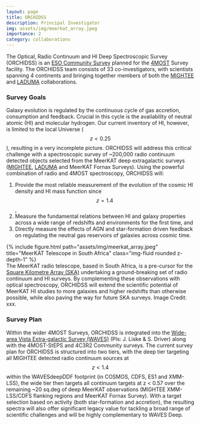 ```yaml
---
layout: page
title: ORCHIDSS
description: Principal Investigator
img: assets/img/meerkat_array.jpeg
importance: 2
category: collaborations
---
```


The Optical, Radio Continuum and HI Deep Spectroscopic Survey (ORCHIDSS) is an [ESO Community Survey](https://www.4most.eu/cms/science/extragalactic-community-surveys/) planned for the [4MOST](https://www.4most.eu) Survey facility.
The ORCHIDSS team consists of 33 co-investigators, with scientists spanning 4 continents and bringing together members of both the [MIGHTEE](https://www.mighteesurvey.org) and [LADUMA](http://www.laduma.uct.ac.za) collaborations.

### Survey Goals
Galaxy evolution is regulated by the continuous cycle of gas accretion, consumption and feedback. Crucial in this cycle is the availability of neutral atomic (HI) and molecular hydrogen. Our current inventory of HI, however, is limited to the local Universe ($$z < 0.25$$), resulting in a very incomplete picture. ORCHIDSS will address this critical challenge with a spectroscopic survey of ~200,000 radio continuum detected objects selected from the MeerKAT deep extragalactic surveys ([MIGHTEE](https://www.mighteesurvey.org), [LADUMA](http://www.laduma.uct.ac.za) and MeerKAT Fornax Surveys).
Using the powerful combination of radio and 4MOST spectroscopy, ORCHIDSS will:

1. Provide the most reliable measurement of the evolution of the cosmic HI density and HI mass function since $$z=1.4$$,
2. Measure the fundamental relations between HI and galaxy properties across a wide range of redshifts and environments for the first time, and
3. Directly measure the effects of AGN and star-formation driven feedback on regulating the neutral gas reservoirs of galaxies across cosmic time.

<div class="row">
    <div class="col-sm mt-3 mt-md-0">
        {% include figure.html path="assets/img/meerkat_array.jpeg" title="MeerKAT Telescope in South Africa" class="img-fluid rounded z-depth-1" %}
    </div>
</div>
<div class="caption">
    The MeerKAT radio telescope, based in South Africa, is a pre-cursor for the <a href="https://www.skatelescope.org">Square Kilometre Array (SKA)</a> undertaking a ground-breaking set of radio continuum and HI surveys. By complementing these observations with optical spectroscopy, ORCHIDSS will extend the scientific potential of MeerKAT HI studies to more galaxies and higher redshifts than otherwise possible, while also paving the way for future SKA surveys.
    Image Credit: xxx.
</div>

### Survey Plan

Within the wider 4MOST Surveys, ORCHIDSS is integrated into the [Wide-area Vista Extra-galactic Survey (WAVES)](https://wavesurvey.org) (PIs: J. Liske & S. Driver) along with the 4MOST-StEPS and 4C3R2 Community surveys.
The current survey plan for ORCHIDSS is structured into two tiers, with the deep tier targeting all MIGHTEE detected radio continuum sources at $$z < 1.4$$ within the WAVESdeepDDF footprint (in COSMOS, CDFS, ES1 and XMM-LSS), the wide tier then targets all continuum targets at z < 0.57 over the remaining ~20 sq.deg of deep MeerKAT observations (MIGHTEE XMM-LSS/CDFS flanking regions and MeerKAT Fornax Survey).
With a target selection based on activity (both star-formation and accretion), the resulting spectra will also offer significant legacy value for tackling a broad range of scientific challenges and will be highly complementary to WAVES Deep.
